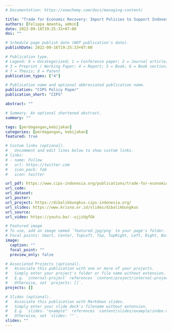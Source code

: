 ```yaml
---
# Documentation: https://wowchemy.com/docs/managing-content/

title: "Trade for Economic Recovery: Import Policies to Support Indonesia’s F&B Sector"
authors: [Felippa Amanta, admin]
date: 2022-09-16T19:25:33+07:00
doi: ""

# Schedule page publish date (NOT publication's date).
publishDate: 2022-09-16T19:25:33+07:00

# Publication type.
# Legend: 0 = Uncategorized; 1 = Conference paper; 2 = Journal article;
# 3 = Preprint / Working Paper; 4 = Report; 5 = Book; 6 = Book section;
# 7 = Thesis; 8 = Patent
publication_types: ["4"]

# Publication name and optional abbreviated publication name.
publication: "CIPS Policy Paper"
publication_short: "CIPS"

abstract: ""

# Summary. An optional shortened abstract.
summary: ""

tags: [perdagangan,kebijakan]
categories: [perdagangan, kebijakan]
featured: true

# Custom links (optional).
#   Uncomment and edit lines below to show custom links.
# links:
# - name: Follow
#   url: https://twitter.com
#   icon_pack: fab
#   icon: twitter

url_pdf: https://www.cips-indonesia.org/publications/trade-for-economic-recovery%3A-import-policies-to-support-indonesia%E2%80%99s-f%26b-sector?lang=id
url_code:
url_dataset:
url_poster:
url_project: https://dibalikbungkus.cips-indonesia.org/
url_slides: https://www.krisna.or.id/slides/dibalikbungkus
url_source:
url_video: https://youtu.be/--ujjzUgfGk

# Featured image
# To use, add an image named `featured.jpg/png` to your page's folder. 
# Focal points: Smart, Center, TopLeft, Top, TopRight, Left, Right, BottomLeft, Bottom, BottomRight.
image:
  caption: ""
  focal_point: ""
  preview_only: false

# Associated Projects (optional).
#   Associate this publication with one or more of your projects.
#   Simply enter your project's folder or file name without extension.
#   E.g. `internal-project` references `content/project/internal-project/index.md`.
#   Otherwise, set `projects: []`.
projects: []

# Slides (optional).
#   Associate this publication with Markdown slides.
#   Simply enter your slide deck's filename without extension.
#   E.g. `slides: "example"` references `content/slides/example/index.md`.
#   Otherwise, set `slides: ""`.
slides: ""
---
```

